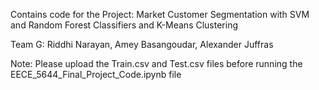 Contains code for the Project: Market Customer Segmentation with SVM and Random Forest Classifiers and K-Means Clustering

Team G: Riddhi Narayan, Amey Basangoudar, Alexander Juffras

Note: Please upload the Train.csv and Test.csv files before running the EECE_5644_Final_Project_Code.ipynb file
